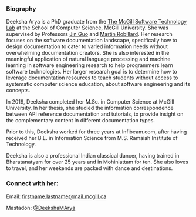 ### Biography

<!--
**deekshaarya4/deekshaarya4** is a ✨ _special_ ✨ repository because its `README.md` (this file) appears on your GitHub profile.
-->

Deeksha Arya is a PhD graduate from the [The McGill Software Technology Lab](https://www.cs.mcgill.ca/~martin/students.html) at the School of Computer Science, McGill University. She was supervised by Professors [Jin Guo](https://www.cs.mcgill.ca/~jguo/) and [Martin Robillard](https://www.cs.mcgill.ca/~martin/). Her research focuses on the software documentation landscape, specifically how to design documentation to cater to varied information needs without overwhelming documentation creators. She is also interested in the meaningful application of natural language processing and machine learning in software engineering research to help programmers learn software technologies. Her larger research goal is to determine how to leverage documentation resources to teach students without access to systematic computer science education, about software engineering and its concepts.

In 2019, Deeksha completed her M.Sc. in Computer Science at McGill University. In her thesis, she studied the information correspondence between API reference documentation and tutorials, to provide insight on the complementary content in different documentation types.

Prior to this, Deeksha worked for three years at Infibeam.com, after having received her B.E. in Information Science from M.S. Ramaiah Institute of Technology.

Deeksha is also a professional Indian classical dancer, having trained in Bharatanatyam for over 25 years and in Mohiniattam for ten. She also loves to travel, and her weekends are packed with dance and destinations.

### Connect with her:

Email: firstname.lastname@mail.mcgill.ca

Mastadon: [@DeekshaMArya](https://social.sigsoft.org/@DeekshaMArya)
